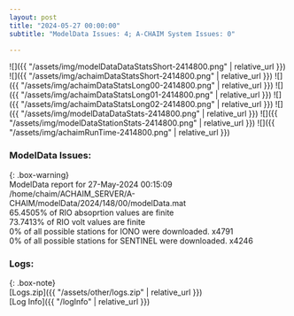 ```yaml
---
layout: post
title: "2024-05-27 00:00:00"
subtitle: "ModelData Issues: 4; A-CHAIM System Issues: 0"

---
```


![]({{ "/assets/img/modelDataDataStatsShort-2414800.png" | relative_url }})
![]({{ "/assets/img/achaimDataStatsShort-2414800.png" | relative_url }})
![]({{ "/assets/img/achaimDataStatsLong00-2414800.png" | relative_url }})
![]({{ "/assets/img/achaimDataStatsLong01-2414800.png" | relative_url }})
![]({{ "/assets/img/achaimDataStatsLong02-2414800.png" | relative_url }})
![]({{ "/assets/img/modelDataDataStats-2414800.png" | relative_url }})
![]({{ "/assets/img/modelDataStationStats-2414800.png" | relative_url }})
![]({{ "/assets/img/achaimRunTime-2414800.png" | relative_url }})


### ModelData Issues:  
  
{: .box-warning}  
 ModelData report for 27-May-2024 00:15:09   
 /home/chaim/ACHAIM_SERVER/A-CHAIM/modelData/2024/148/00/modelData.mat   
 65.4505% of RIO absoprtion values are finite   
 73.7413% of RIO volt values are finite   
 0% of all possible stations for IONO were downloaded. x4791   
 0% of all possible stations for SENTINEL were downloaded. x4246   
  


### Logs:  
  
{: .box-note}  
[Logs.zip]({{ "/assets/other/logs.zip" | relative_url }})  
[Log Info]({{ "/logInfo" | relative_url }})  
